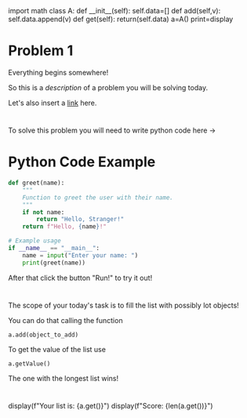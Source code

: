 
<setup>
import math
class A:
    def __init__(self):
        self.data=[]
    def add(self,v):
        self.data.append(v)
    def get(self):
        return(self.data)
a=A()
print=display
</setup>

# Problem 1
Everything begins somewhere!

So this is a *description* of a problem you will be solving today.

Let's also insert a [link]() here.

# 

To solve this problem you will need to write python code here ->

# Python Code Example

```python
def greet(name):
    """
    Function to greet the user with their name.
    """
    if not name:
        return "Hello, Stranger!"
    return f"Hello, {name}!"

# Example usage
if __name__ == "__main__":
    name = input("Enter your name: ")
    print(greet(name))

```

After that click the button "Run!" to try it out!

# 

The scope of your today's task is to fill the list with possibly lot objects!

You can do that calling the function 

`a.add(object_to_add)`

To get the value of the list use

`a.getValue()`

The one with the longest list wins!

# 




<check>
display(f"Your list is: {a.get()}")
display(f"Score: {len(a.get())}")
</check>